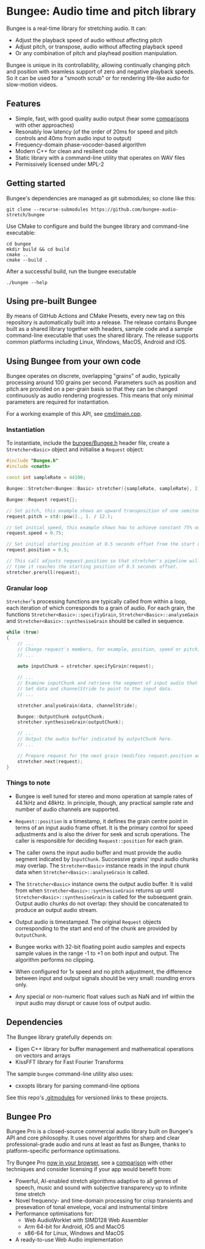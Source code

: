 # Bungee: Audio time and pitch library

Bungee is a real-time library for stretching audio. It can:
* Adjust the playback speed of audio without affecting pitch
* Adjust pitch, or transpose, audio without affecting playback speed
* Or any combination of pitch and playhead position manipulation.

Bungee is unique in its controllability, allowing continually changing pitch and position with seamless support of zero and negative playback speeds. So it can be used for a "smooth scrub" or for rendering life-like audio for slow-motion videos.

## Features

* Simple, fast, with good quality audio output (hear some [comparisons](https://bungee.parabolaresearch.com/compare-audio-stretch-tempo-pitch-change.html) with other approaches)
* Resonably low latency (of the order of 20ms for speed and pitch controls and 40ms from audio input to output)
* Frequency-domain phase-vocoder-based algorithm
* Modern C++ for clean and resilient code
* Static library with a command-line utility that operates on WAV files
* Permissively licensed under MPL-2

## Getting started

Bungee's dependencies are managed as git submodules; so clone like this:
```
git clone --recurse-submodules https://github.com/bungee-audio-stretch/bungee
```

Use CMake to configure and build the bungee library and command-line executable:
```
cd bungee
mkdir build && cd build
cmake ..
cmake --build .
```

After a successful build, run the bungee executable
```
./bungee --help
```

## Using pre-built Bungee

By means of GitHub Actions and CMake Presets, every new tag on this repository is automatically built into a release. The release contains Bungee built as a shared library together with headers, sample code and a sample command-line executable that uses the shared library. The release supports common platforms including Linux, Windows, MacOS, Android and iOS.

## Using Bungee from your own code

Bungee operates on discrete, overlapping "grains" of audio, typically processing around 100 grains per second. Parameters such as position and pitch are provided on a per-grain basis so that they can be changed continuously as audio rendering progresses. This means that only minimal parameters are required for  instantiation.

For a working example of this API, see  [cmd/main.cpp](./cmd/main.cpp).

### Instantiation

To instantiate, include the [bungee/Bungee.h](./bungee/Bungee.h) header file, create a `Stretcher<Basic>` object and initialise a `Request` object:

``` C++
#include "Bungee.h"
#include <cmath>

const int sampleRate = 44100;

Bungee::Stretcher<Bungee::Basic> stretcher({sampleRate, sampleRate}, 2);

Bungee::Request request{};

// Set pitch, this example shows an upward transposition of one semitone.
request.pitch = std::pow(2., 1. / 12.);

// Set initial speed, this example shows how to achieve constant 75% output speed.
request.speed = 0.75;

// Set initial starting position at 0.5 seconds offset from the start of the input buffer.
request.position = 0.5;

// This call adjusts request.position so that stretcher's pipeline will be fully initialised by the
// time it reaches the starting position of 0.5 seconds offset.
stretcher.preroll(request);
```

### Granular loop

`Stretcher`'s processing functions are typically called from within a loop, each iteration of which corresponds to a grain of audio. For each grain, the functions `Stretcher<Basic>::specifiyGrain`, `Stretcher<Basic>::analyseGain` and `Stretcher<Basic>::synthesiseGrain` should be called in sequence.
```C++
while (true)
{
    // ...
    // Change request's members, for example, position, speed or pitch, as required here.
    // ...
 
    auto inputChunk = stretcher.specifyGrain(request);

    // ...
    // Examine inputChunk and retrieve the segment of input audio that the stretcher requires here.
    // Set data and channelStride to point to the input data.
    // ...

    stretcher.analyseGrain(data, channelStride);

    Bungee::OutputChunk outputChunk;
    stretcher.synthesiseGrain(outputChunk);

    // ...
    // Output the audio buffer indicated by outputChunk here.
    // ...

    // Prepare request for the next grain (modifies request.position according to request.speed)
    stretcher.next(request);
}
```

### Things to note

* Bungee is well tuned for stereo and mono operation at sample rates of 44.1kHz and 48kHz. In principle, though, any practical sample rate and number of audio channels are supported.

* `Request::position` is a timestamp, it defines the grain centre point in terms of an input audio frame offset. It is the primary control for speed adjustments and is also the driver for seek and scrub operations. The caller is responsible for deciding  `Request::position` for each grain. 

* The caller owns the input audio buffer and must provide the audio segment indicated by `InputChunk`. Successive grains' input audio chunks may overlap. The `Stretcher<Basic>` instance reads in the input chunk data when `Stretcher<Basic>::analyseGrain` is called.

* The `Stretcher<Basic>` instance owns the output audio buffer. It is valid from when `Stretcher<Basic>::synthesiseGrain` returns up until `Stretcher<Basic>::synthesiseGrain` is called for the subsequent grain. Output audio chunks do not overlap: they should be concatenated to produce an output audio stream.

* Output audio is timestamped. The original `Request` objects corresponding to the start and end of the chunk are provided by `OutputChunk`.

* Bungee works with 32-bit floating point audio samples and expects sample values in the range -1 to +1 on both input and output. The algorithm performs no clipping.

* When configured for 1x speed and no pitch adjustment, the difference between input and output signals should be very small: rounding errors only.

* Any special or non-numeric float values such as NaN and inf within the input audio may disrupt or cause loss of output audio.

## Dependencies

The Bungee library gratefully depends on:
* Eigen C++ library for buffer management and mathematical operations on vectors and arrays 
* KissFFT library for Fast Fourier Transforms

The sample `bungee` command-line utility also uses:
* cxxopts library for parsing command-line options

See this repo's [.gitmodules](.gitmodules) for versioned links to these projects.

## Bungee Pro

Bungee Pro is a closed-source commercial audio library built on Bungee's API and core philosophy. It uses novel algorithms for sharp and clear professional-grade audio and runs at least as fast as Bungee, thanks to platform-specific performance optimisations.

Try Bungee Pro [now in your browser](https://bungee.parabolaresearch.com/change-audio-speed-pitch.html), see a [comparison](https://bungee.parabolaresearch.com/compare-audio-stretch-tempo-pitch-change.html) with other techniques and consider licensing if your app would benefit from:
* Powerful, AI-enabled stretch algorithms adaptive to all genres of speech, music and sound with subjective transparency up to infinite time stretch
* Novel frequency- and time-domain processing for crisp transients and presevation of tonal envelope, vocal and instrumental timbre
* Performance optimisations for:
    * Web AudioWorklet with SIMD128 Web Assembler
    * Arm 64-bit for Android, iOS and MacOS
    * x86-64 for Linux, Windows and MacOS
* A ready-to-use Web Audio implementation 
